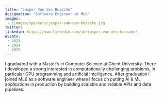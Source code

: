 ```yaml
---
title: "Jasper Van den Bossche"
designation: "Software Engineer at ML6"
images:
 - /images/speakers/jasper-van-den-bossche.jpg
twitter: 
linkedin: https://www.linkedin.com/in/jasper-van-den-bossche/
events:
 - 2023
 - 2024
 - 2025
---
```


I graduated with a Master’s in Computer Science at Ghent University. There I developed a strong interested in computationally challenging problems, in particular GPU programming and artificial intelligence. After graduation I joined ML6 as a software engineer where I focus on putting AI & ML applications in production by building scalable and reliable APIs and data pipelines.